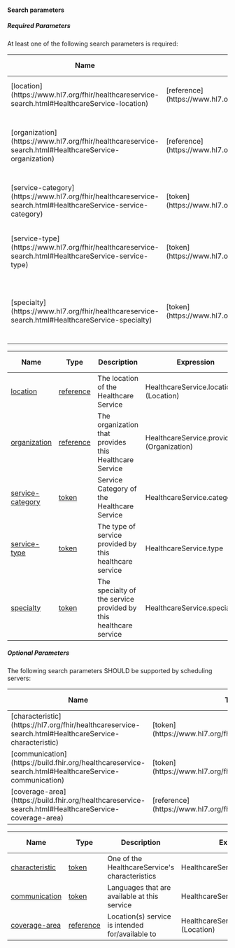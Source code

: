 #### Search parameters

##### Required Parameters

At least one of the following search parameters is required:

<table>
  <thead>
    <tr class="header">
      <th>Name</th>
      <th>Type</th>
      <th>Description</th>
      <th>Expression</th>
      <th>In Common</th>
    </tr>
  </thead>
  <tbody>
    <tr>
      <td markdown="span">[location](https://www.hl7.org/fhir/healthcareservice-search.html#HealthcareService-location)</td>
      <td markdown="span">[reference](https://www.hl7.org/fhir/search.html#reference)</td>
      <td markdown="span">The location of the Healthcare Service</td>
      <td markdown="span">HealthcareService.location (Location)</td>
      <td markdown="span"></td>
    </tr>
    <tr>
      <td markdown="span">[organization](https://www.hl7.org/fhir/healthcareservice-search.html#HealthcareService-organization)</td>
      <td markdown="span">[reference](https://www.hl7.org/fhir/search.html#reference)</td>
      <td markdown="span">The organization that provides this Healthcare Service</td>
      <td markdown="span">HealthcareService.providedBy (Organization)</td>
      <td markdown="span"></td>
    </tr>
    <tr>
      <td markdown="span">[service-category](https://www.hl7.org/fhir/healthcareservice-search.html#HealthcareService-service-category)</td>
      <td markdown="span">[token](https://www.hl7.org/fhir/search.html#token)</td>
      <td markdown="span">Service Category of the Healthcare Service</td>
      <td markdown="span">HealthcareService.category</td>
      <td markdown="span"></td>
    </tr>
    <tr>
      <td markdown="span">[service-type](https://www.hl7.org/fhir/healthcareservice-search.html#HealthcareService-service-type)</td>
      <td markdown="span">[token](https://www.hl7.org/fhir/search.html#token)</td>
      <td markdown="span">The type of service provided by this healthcare service</td>
      <td markdown="span">HealthcareService.type</td>
      <td markdown="span"></td>
    </tr>
    <tr>
      <td markdown="span">[specialty](https://www.hl7.org/fhir/healthcareservice-search.html#HealthcareService-specialty)</td>
      <td markdown="span">[token](https://www.hl7.org/fhir/search.html#token)</td>
      <td markdown="span">The specialty of the service provided by this healthcare service</td>
      <td markdown="span">HealthcareService.specialty</td>
      <td markdown="span"></td>
    </tr>
  </tbody>
</table>

| Name                                                                                                          | Type                                                        | Description                                                      | Expression                                  | In Common |
| ------------------------------------------------------------------------------------------------------------- | ----------------------------------------------------------- | ---------------------------------------------------------------- | ------------------------------------------- | --------- |
| [location](https://www.hl7.org/fhir/healthcareservice-search.html#HealthcareService-location)                 | [reference](https://www.hl7.org/fhir/search.html#reference) | The location of the Healthcare Service                           | HealthcareService.location (Location)       |           |
| [organization](https://www.hl7.org/fhir/healthcareservice-search.html#HealthcareService-organization)         | [reference](https://www.hl7.org/fhir/search.html#reference) | The organization that provides this Healthcare Service           | HealthcareService.providedBy (Organization) |           |
| [service-category](https://www.hl7.org/fhir/healthcareservice-search.html#HealthcareService-service-category) | [token](https://www.hl7.org/fhir/search.html#token)         | Service Category of the Healthcare Service                       | HealthcareService.category                  |           |
| [service-type](https://www.hl7.org/fhir/healthcareservice-search.html#HealthcareService-service-type)         | [token](https://www.hl7.org/fhir/search.html#token)         | The type of service provided by this healthcare service          | HealthcareService.type                      |           |
| [specialty](https://www.hl7.org/fhir/healthcareservice-search.html#HealthcareService-specialty)               | [token](https://www.hl7.org/fhir/search.html#token)         | The specialty of the service provided by this healthcare service | HealthcareService.specialty                 |           |

##### Optional Parameters

The following search parameters SHOULD be supported by scheduling servers:

<table>
  <thead>
    <tr class="header">
      <th>Name</th>
      <th>Type</th>
      <th>Description</th>
      <th>Expression</th>
      <th>In Common</th>
    </tr>
  </thead>
  <tbody>
    <tr>
      <td markdown="span">[characteristic](https://hl7.org/fhir/healthcareservice-search.html#HealthcareService-characteristic)</td>
      <td markdown="span">[token](https://www.hl7.org/fhir/search.html#token)</td>
      <td markdown="span">One of the HealthcareService's characteristics</td>
      <td markdown="span">HealthcareService.characteristic</td>
      <td markdown="span"></td>
    </tr>
    <tr>
      <td markdown="span">[communication](https://build.fhir.org/healthcareservice-search.html#HealthcareService-communication)</td>
      <td markdown="span">[token](https://www.hl7.org/fhir/search.html#token)</td>
      <td markdown="span">Languages that are available at this service</td>
      <td markdown="span">HealthcareService.communication</td>
      <td markdown="span"></td>
    </tr>
    <tr>
      <td markdown="span">[coverage-area](https://build.fhir.org/healthcareservice-search.html#HealthcareService-coverage-area)</td>
      <td markdown="span">[reference](https://www.hl7.org/fhir/search.html#reference)</td>
      <td markdown="span">Location(s) service is intended for/available to</td>
      <td markdown="span">HealthcareService.coverageArea (Location)</td>
      <td markdown="span"></td>
    </tr>
  </tbody>
</table>

| Name                                                                                                  | Type                                                        | Description                                      | Expression                                | In Common |
| ----------------------------------------------------------------------------------------------------- | ----------------------------------------------------------- | ------------------------------------------------ | ----------------------------------------- | --------- |
| [characteristic](https://hl7.org/fhir/healthcareservice-search.html#HealthcareService-characteristic) | [token](https://www.hl7.org/fhir/search.html#token)         | One of the HealthcareService's characteristics   | HealthcareService.characteristic          |           |
| [communication](https://build.fhir.org/healthcareservice-search.html#HealthcareService-communication) | [token](https://www.hl7.org/fhir/search.html#token)         | Languages that are available at this service     | HealthcareService.communication           |           |
| [coverage-area](https://build.fhir.org/healthcareservice-search.html#HealthcareService-coverage-area) | [reference](https://www.hl7.org/fhir/search.html#reference) | Location(s) service is intended for/available to | HealthcareService.coverageArea (Location) |           |
